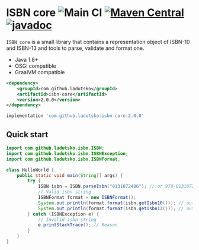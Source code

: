# ISBN core ![Main CI](https://github.com/ladutsko/isbn-core/actions/workflows/main.yml/badge.svg) [![Maven Central](https://maven-badges.herokuapp.com/maven-central/com.github.ladutsko/isbn-core/badge.svg)](https://maven-badges.herokuapp.com/maven-central/com.github.ladutsko/isbn-core) [![javadoc](https://javadoc.io/badge2/com.github.ladutsko/isbn-core/javadoc.svg)](https://javadoc.io/doc/com.github.ladutsko/isbn-core)

`ISBN core` is a small library that contains a representation object of ISBN-10 and ISBN-13 and
tools to parse, validate and format one.
 
* Java 1.8+
* OSGi compatible
* GraalVM compatible

```xml
<dependency>
    <groupId>com.github.ladutsko</groupId>
    <artifactId>isbn-core</artifactId>
    <version>2.0.0</version>
</dependency>
```

```groovy
implementation 'com.github.ladutsko:isbn-core:2.0.0'
```

## Quick start

```java
import com.github.ladutsko.isbn.ISBN;
import com.github.ladutsko.isbn.ISBNException;
import com.github.ladutsko.isbn.ISBNFormat;

class HelloWorld {
    public static void main(String[] args) {
        try {
            ISBN isbn = ISBN.parseIsbn("0131872486"); // or 978-0131872486
            // Valid isbn string
            ISBNFormat format = new ISBNFormat();
            System.out.println(format.format(isbn.getIsbn10())); // output: 0-13-187248-6
            System.out.println(format.format(isbn.getIsbn13())); // output: 978-0-13-187248-6
        } catch (ISBNException e) {
            // Invalid isbn string
            e.printStackTrace(); // Reason
        }
    }
}
```
